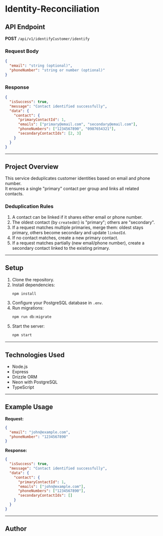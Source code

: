 # Identity-Reconciliation

## API Endpoint

**POST** `/api/v1/identifyCustomer/identify`

### Request Body

```json
{
  "email": "string (optional)",
  "phoneNumber": "string or number (optional)"
}
```

### Response

```json
{
  "isSuccess": true,
  "message": "Contact identified successfully",
  "data": {
    "contact": {
      "primaryContactId": 1,
      "emails": ["primary@email.com", "secondary@email.com"],
      "phoneNumbers": ["1234567890", "0987654321"],
      "secondaryContactIds": [2, 3]
    }
  }
}
```

---

## Project Overview

This service deduplicates customer identities based on email and phone number.  
It ensures a single "primary" contact per group and links all related contacts.

### Deduplication Rules

1. A contact can be linked if it shares either email or phone number.
2. The oldest contact (by `createdAt`) is "primary"; others are "secondary".
3. If a request matches multiple primaries, merge them: oldest stays primary, others become secondary and update `linkedId`.
4. If no contact matches, create a new primary contact.
5. If a request matches partially (new email/phone number), create a secondary contact linked to the existing primary.

---

## Setup

1. Clone the repository.
2. Install dependencies:
   ```bash
   npm install
   ```
3. Configure your PostgreSQL database in `.env`.
4. Run migrations:
   ```bash
   npm run db:migrate
   ```
5. Start the server:
   ```bash
   npm start
   ```

---

## Technologies Used

- Node.js
- Express
- Drizzle ORM
- Neon with PostgreSQL
- TypeScript

---

## Example Usage

**Request:**
```json
{
  "email": "john@example.com",
  "phoneNumber": "1234567890"
}
```

**Response:**
```json
{
  "isSuccess": true,
  "message": "Contact identified successfully",
  "data": {
    "contact": {
      "primaryContactId": 1,
      "emails": ["john@example.com"],
      "phoneNumbers": ["1234567890"],
      "secondaryContactIds": []
    }
  }
}
```

---

## Author
